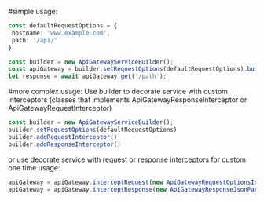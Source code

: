 #simple usage:
```typescript
const defaultRequestOptions = {
 hostname: 'www.example.com',
 path: '/api/'
}

const builder = new ApiGatewayServiceBuilder();
const apiGateway = builder.setRequestOptions(defaultRequestOptions).buildHttpsApiGatewayService();
let response = await apiGateway.get('/path');
```

#more complex usage:
Use builder to decorate service with custom interceptors (classes that implements ApiGatewayResponseInterceptor or ApiGatewayRequestInterceptor)
```typescript
const builder = new ApiGatewayServiceBuilder();
builder.setRequestOptions(defaultRequestOptions)
builder.addRequestInterceptor()
builder.addResponseInterceptor()
```
or use decorate service with request or response interceptors for custom one time usage:
```typescript
apiGateway = apiGateway.interceptRequest(new ApiGatewayRequestOptionsInterceptor({path: 'subApiPath'}));
apiGateway = apiGateway.interceptResponse(new ApiGatewayResponseJsonParserInterceptor());
```
